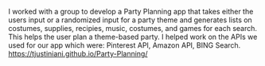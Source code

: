 I worked with a group to develop a Party Planning app  that takes either the users input or a randomized input for a party theme and generates lists on costumes, supplies, recipies, music, costumes, and games for each search. This helps the user plan a theme-based party. I helped work on the APIs we used for our app which were: Pinterest API, Amazon API, BING Search.
https://tjustiniani.github.io/Party-Planning/

